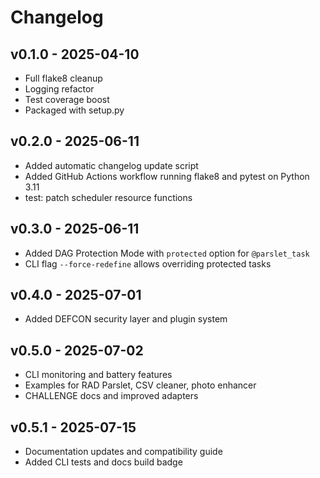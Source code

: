 # Changelog

## v0.1.0 - 2025-04-10

- Full flake8 cleanup
- Logging refactor
- Test coverage boost
- Packaged with setup.py

## v0.2.0 - 2025-06-11
- Added automatic changelog update script
- Added GitHub Actions workflow running flake8 and pytest on Python 3.11
- test: patch scheduler resource functions

## v0.3.0 - 2025-06-11
- Added DAG Protection Mode with `protected` option for `@parslet_task`
- CLI flag `--force-redefine` allows overriding protected tasks

## v0.4.0 - 2025-07-01
- Added DEFCON security layer and plugin system

## v0.5.0 - 2025-07-02
- CLI monitoring and battery features
- Examples for RAD Parslet, CSV cleaner, photo enhancer
- CHALLENGE docs and improved adapters

## v0.5.1 - 2025-07-15
- Documentation updates and compatibility guide
- Added CLI tests and docs build badge

